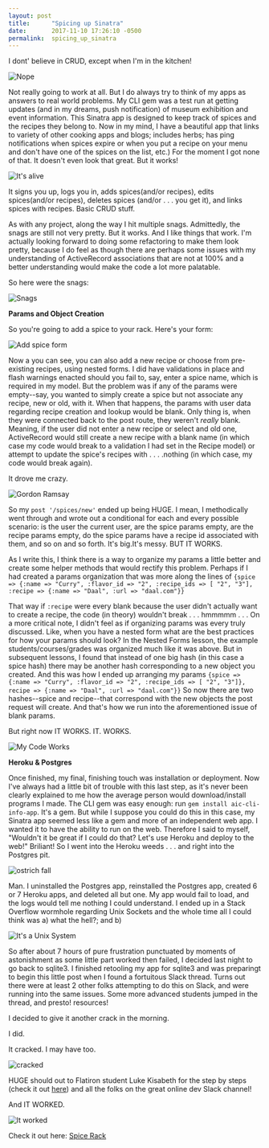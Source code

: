 ```yaml
---
layout: post
title:      "Spicing up Sinatra"
date:       2017-11-10 17:26:10 -0500
permalink:  spicing_up_sinatra
---
```



I dont' believe in CRUD, except when I'm in the kitchen! 

![Nope](https://i.imgur.com/Qh21yee.jpg)

Not really going to work at all. But I do always try to think of my apps as answers to real world problems. My CLI gem was a test run at getting updates (and in my dreams, push notification) of museum exhibition and event information. This Sinatra app is designed to keep track of spices and the recipes they belong to. Now in my mind, I have a beautiful app that links to variety of other cooking apps and blogs; includes herbs; has ping notifications when spices expire or when you put a recipe on your menu and don't have one of the spices on the list, etc.) For the moment I got none of that. It doesn't even look that great. But it works!

![It's alive](https://media.giphy.com/media/3oEjI6hkw6nbYNQkz6/giphy.gif)

It signs you up, logs you in, adds spices(and/or recipes), edits spices(and/or recipes), deletes spices (and/or . . . you get it), and links spices with recipes. Basic CRUD stuff. 

As with any project, along the way I hit multiple snags. Admittedly, the snags are still not very pretty. But it works. And I like things that work. I'm actually looking forward to doing some refactoring to make them look pretty, because I do feel as though there are perhaps some issues with my understanding of ActiveRecord associations that are not at 100% and a better understanding would make the code a lot more palatable.

So here were the snags: 

![Snags](https://i.imgur.com/zrbmmdt.jpg)

**Params and Object Creation**

So you're going to add a spice to your rack. Here's your form:

![Add spice form](https://i.imgur.com/NrzN8Fx.png)

Now a you can see, you can also add a new recipe or choose from pre-existing recipes, using nested forms. I did have validations in place and flash warnings enacted should you fail to, say, enter a spice name, which is required in my model. But the problem was if any of the params were empty--say, you wanted to simply create a spice but not associate any recipe, new or old, with it. When that happens, the params with user data regarding recipe creation and lookup would be blank. Only thing is, when they were connected back to the post route, they weren't *really* blank. Meaning, if the user did not enter a new recipe or select and old one, ActiveRecord would still create a new recipe with a blank name (in which case my code would break to a validation I had set in the Recipe model) or attempt to update the spice's recipes with . . . .nothing (in which case, my code would break again). 

It drove me crazy.

![Gordon Ramsay](https://media.giphy.com/media/26ueYXr2bONg1Y8ms/giphy.gif)

So my `post '/spices/new'` ended up being HUGE. I mean, I methodically went through and wrote out a conditional for each and every possible scenario: is the user the current user, are the spice params empty, are the recipe params empty, do the spice params have a recipe id associated with them, and so on and so forth. It's big.It's messy. BUT IT WORKS.

As I write this, I think there is a way to organize my params a little better and create some helper methods that would rectify this problem. Perhaps if I had created a params organization that was more along the lines of `{spice => {:name => "Curry", :flavor_id => "2", :recipe_ids => [ "2", "3"], :recipe => {:name => "Daal", :url => "daal.com"}}` 

That way if `:recipe` were every blank because the user didn't actually want to create a recipe, the code (in theory) wouldn't break . . . hmmmmm . . . On a more critical note, I didn't feel as if organizing params was every truly discussed. Like, when you have a nested form what are the best practices for how your params should look? In the Nested Forms lesson, the example students/courses/grades was organized much like it was above. But in subsequent lessons, I found that instead of one big hash (in this case a spice hash) there may be another hash corresponding to a new object you created. And this was how I ended up arranging my params `{spice => {:name => "Curry", :flavor_id => "2", :recipe_ids => [ "2", "3"]}, recipe => {:name => "Daal", :url => "daal.com"}}` So now there are two hashes--spice and recipe--that correspond with the new objects the post request will create. And that's how we run into the aforementioned issue of blank params. 

But right now IT WORKS. IT. WORKS.

![My Code Works](https://i.imgur.com/Rij3pTK.png)

**Heroku & Postgres**

Once finished, my final, finishing touch was installation or deployment. Now I've always had a little bit of trouble with this last step, as it's never been clearly explained to me how the average person would download/install programs I made. The CLI gem was easy enough: run `gem install aic-cli-info-app`. It's a gem. But while I suppose you could do this in this case, my Sinatra app seemed less like a gem and more of an independent web app. I wanted it to have the ability to run on the web. Therefore I said to myself, "Wouldn't it be great if I could do that? Let's use Heroku and deploy to the web!" Briliant! So I went into the Heroku weeds . . . and right into the Postgres pit.

![ostrich fall](https://i.imgur.com/G1Lkbl5.gif)

Man. I uninstalled the Postgres app, reinstalled the Postgres app, created 6 or 7 Heroku apps, and deleted all but one. My app would fail to load, and the logs would tell me nothing I could understand. I ended up in a Stack Overflow wormhole regarding Unix Sockets and the whole time all I could think was a) what the hell?; and b) 

![It's a Unix System](https://i.imgur.com/VX9lKed.jpg)

So after about 7 hours of pure frustration punctuated by moments of astonishment as some little part worked then failed, I decided last night to go back to sqlite3. I finished retooling my app for sqlite3 and was preparingt to begin this little post when I found a fortuitous Slack thread. Turns out there were at least 2 other folks attempting to do this on Slack, and were running into the same issues. Some more advanced students jumped in the thread, and presto! resources! 

I decided to give it another crack in the morning. 

I did. 

It cracked. I may have too. 

![cracked](https://i.imgur.com/QhNPpMH.gif)


HUGE should out to Flatiron student Luke Kisabeth for the step by steps (check it out [here](http://lucaskisabeth.com/2017/06/24/deploying_your_sqlite3_sinatra_app_to_heroku_using_postgresql/)) and all the folks on the great online dev Slack channel!

And IT WORKED. 

![It worked](https://i.imgur.com/b4CEjns.jpg)

Check it out here: [Spice Rack](https://spice-rack-app.herokuapp.com/)












